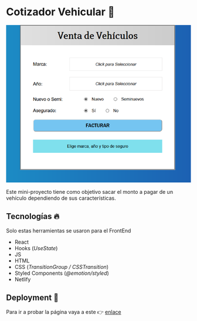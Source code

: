 # Cotizador Vehicular :car:

![Cotizador_Vehicular](imgs/Imagen.png)

Este  mini-proyecto tiene como objetivo sacar el monto a pagar de un vehículo dependiendo de sus características.

## Tecnologías :fire:
Solo estas herramientas se usaron para el FrontEnd 
 - React 
 - Hooks (*UseState*)
 - JS
 - HTML
 - CSS (*TransitionGroup / CSSTransition*)
 - Styled Components (*@emotion/styled*)
 - Netlify 
 
 ## Deployment :link:
 Para ir a probar la página vaya a este  :point_right: [enlace](https://venta-vehicular.netlify.app/)
